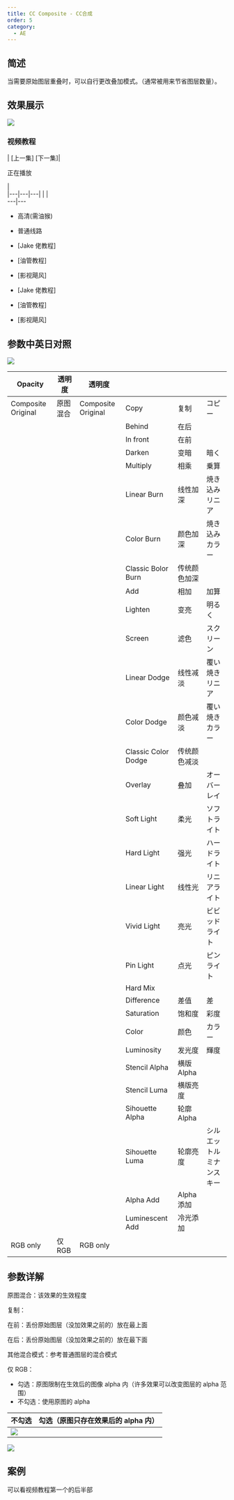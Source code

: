 ```yaml
---
title: CC Composite - CC合成
order: 5
category:
  - AE
---
```


## 简述

当需要原始图层重叠时，可以自行更改叠加模式。（通常被用来节省图层数量）。

## 效果展示

![](https://cdn.yuelili.com/20211212190902.png)

### 视频教程

| [上一集] [下一集]|

正在播放

|  
|---|---|---|
| |  
---|---

- 高清(需油猴)
- 普通线路

- [Jake 佬教程]
- [油管教程]
- [影视飓风]

- [Jake 佬教程]
- [油管教程]
- [影视飓风]

## 参数中英日对照

![](https://mir.yuelili.com/wp-content/uploads/user/source/2020/05/AE-Effects-Channel-CC_Composite-2.png)

| Opacity            | 透明度   | 透明度             |                     |              |                          |
| ------------------ | -------- | ------------------ | ------------------- | ------------ | ------------------------ |
| Composite Original | 原图混合 | Composite Original | Copy                | 复制         | コピー                   |
|                    |          |                    | Behind              | 在后         |                          |
|                    |          |                    | In front            | 在前         |                          |
|                    |          |                    | Darken              | 变暗         | 暗く                     |
|                    |          |                    | Multiply            | 相乘         | 乗算                     |
|                    |          |                    | Linear Burn         | 线性加深     | 焼き込みリニア           |
|                    |          |                    | Color Burn          | 颜色加深     | 焼き込みカラー           |
|                    |          |                    | Classic Bolor Burn  | 传统颜色加深 |                          |
|                    |          |                    | Add                 | 相加         | 加算                     |
|                    |          |                    | Lighten             | 变亮         | 明るく                   |
|                    |          |                    | Screen              | 滤色         | スクリーン               |
|                    |          |                    | Linear Dodge        | 线性减淡     | 覆い焼きリニア           |
|                    |          |                    | Color Dodge         | 颜色减淡     | 覆い焼きカラー           |
|                    |          |                    | Classic Color Dodge | 传统颜色减淡 |                          |
|                    |          |                    | Overlay             | 叠加         | オーバーレイ             |
|                    |          |                    | Soft Light          | 柔光         | ソフトライト             |
|                    |          |                    | Hard Light          | 强光         | ハードライト             |
|                    |          |                    | Linear Light        | 线性光       | リニアライト             |
|                    |          |                    | Vivid Light         | 亮光         | ビビッドライト           |
|                    |          |                    | Pin Light           | 点光         | ピンライト               |
|                    |          |                    | Hard Mix            |              |                          |
|                    |          |                    | Difference          | 差值         | 差                       |
|                    |          |                    | Saturation          | 饱和度       | 彩度                     |
|                    |          |                    | Color               | 颜色         | カラー                   |
|                    |          |                    | Luminosity          | 发光度       | 輝度                     |
|                    |          |                    | Stencil Alpha       | 横版 Alpha   |                          |
|                    |          |                    | Stencil Luma        | 横版亮度     |                          |
|                    |          |                    | Sihouette Alpha     | 轮廓 Alpha   |                          |
|                    |          |                    | Sihouette Luma      | 轮廓亮度     | シルエットルミナンスキー |
|                    |          |                    | Alpha Add           | Alpha 添加   |                          |
|                    |          |                    | Luminescent Add     | 冷光添加     |                          |
| RGB only           | 仅 RGB   | RGB only           |                     |              |                          |

## 参数详解

原图混合：该效果的生效程度

复制：

在前：丢份原始图层（没加效果之前的）放在最上面

在后：丢份原始图层（没加效果之前的）放在最下面

其他混合模式：参考普通图层的混合模式

仅 RGB：

- 勾选：原图限制在生效后的图像 alpha 内（许多效果可以改变图层的 alpha 范围）
- 不勾选：使用原图的 alpha

| 不勾选                                          | 勾选（原图只存在效果后的 alpha 内） |
| ----------------------------------------------- | ----------------------------------- |
| ![](https://cdn.yuelili.com/20211212192038.png) |

![](https://cdn.yuelili.com/20211212191947.png)

## 案例

可以看视频教程第一个的后半部
